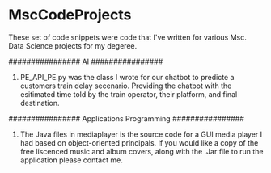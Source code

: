 # MscCodeProjects
These set of code snippets were code that I've written for various Msc. Data Science projects for my degeree. 


################ AI ################
1. PE_API_PE.py was the class I wrote for our chatbot to predicte a customers train delay secenario. 
 Providing the chatbot with the esitimated time told by the train operator, their platform, and 
 final destination.
 
 ################ Applications Programming ################
 1. The Java files in mediaplayer is the source code for a GUI media player I had based on 
 object-oriented principals. If you would like a copy of the free liscenced music and album 
 covers, along with the .Jar file to run the application please contact me. 
